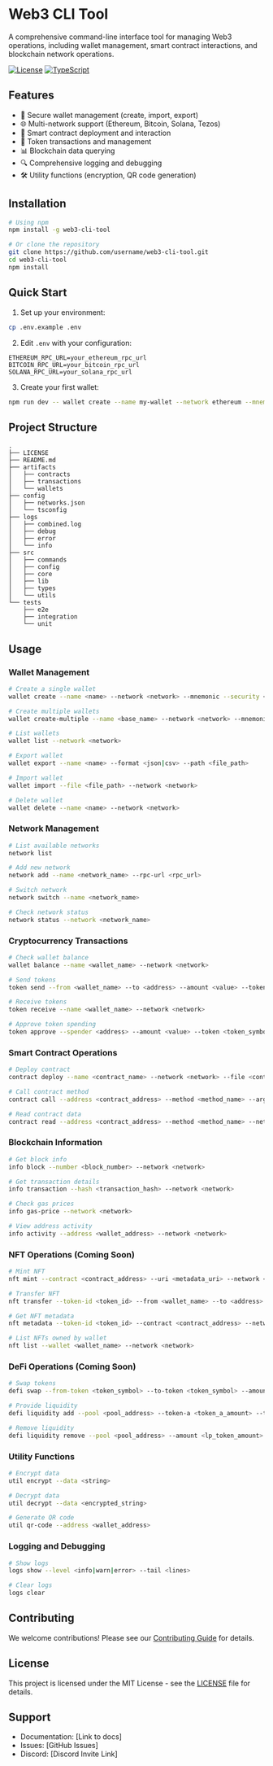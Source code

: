 # Web3 CLI Tool

A comprehensive command-line interface tool for managing Web3 operations, including wallet management, smart contract interactions, and blockchain network operations.

[![License](https://img.shields.io/badge/license-MIT-blue.svg)](LICENSE)
[![TypeScript](https://img.shields.io/badge/TypeScript-5.0-blue)](https://www.typescriptlang.org/)

## Features

- 🔐 Secure wallet management (create, import, export)
- 🌐 Multi-network support (Ethereum, Bitcoin, Solana, Tezos)
- 📜 Smart contract deployment and interaction
- 💼 Token transactions and management
- 📊 Blockchain data querying
- 🔍 Comprehensive logging and debugging
- 🛠️ Utility functions (encryption, QR code generation)

## Installation

```bash
# Using npm
npm install -g web3-cli-tool

# Or clone the repository
git clone https://github.com/username/web3-cli-tool.git
cd web3-cli-tool
npm install
```

## Quick Start

1. Set up your environment:

```bash
cp .env.example .env
```

2. Edit `.env` with your configuration:

```env
ETHEREUM_RPC_URL=your_ethereum_rpc_url
BITCOIN_RPC_URL=your_bitcoin_rpc_url
SOLANA_RPC_URL=your_solana_rpc_url
```

3. Create your first wallet:

```bash
npm run dev -- wallet create --name my-wallet --network ethereum --mnemonic
```

## Project Structure

```
.
├── LICENSE
├── README.md
├── artifacts
│   ├── contracts
│   ├── transactions
│   └── wallets
├── config
│   ├── networks.json
│   └── tsconfig
├── logs
│   ├── combined.log
│   ├── debug
│   ├── error
│   └── info
├── src
│   ├── commands
│   ├── config
│   ├── core
│   ├── lib
│   ├── types
│   └── utils
└── tests
    ├── e2e
    ├── integration
    └── unit
```

## Usage

### Wallet Management

```bash
# Create a single wallet
wallet create --name <name> --network <network> --mnemonic --security <strong|default> --output <json|csv> --path <file_path>

# Create multiple wallets
wallet create-multiple --name <base_name> --network <network> --mnemonic --security <strong|default> --output <json|csv> --number <count> --path <file_path>

# List wallets
wallet list --network <network>

# Export wallet
wallet export --name <name> --format <json|csv> --path <file_path>

# Import wallet
wallet import --file <file_path> --network <network>

# Delete wallet
wallet delete --name <name> --network <network>
```

### Network Management

```bash
# List available networks
network list

# Add new network
network add --name <network_name> --rpc-url <rpc_url>

# Switch network
network switch --name <network_name>

# Check network status
network status --network <network_name>
```

### Cryptocurrency Transactions

```bash
# Check wallet balance
wallet balance --name <wallet_name> --network <network>

# Send tokens
token send --from <wallet_name> --to <address> --amount <value> --token <token_symbol> --network <network>

# Receive tokens
token receive --name <wallet_name> --network <network>

# Approve token spending
token approve --spender <address> --amount <value> --token <token_symbol> --network <network>
```

### Smart Contract Operations

```bash
# Deploy contract
contract deploy --name <contract_name> --network <network> --file <contract_file>

# Call contract method
contract call --address <contract_address> --method <method_name> --args <arg1,arg2,...> --network <network>

# Read contract data
contract read --address <contract_address> --method <method_name> --network <network>
```

### Blockchain Information

```bash
# Get block info
info block --number <block_number> --network <network>

# Get transaction details
info transaction --hash <transaction_hash> --network <network>

# Check gas prices
info gas-price --network <network>

# View address activity
info activity --address <wallet_address> --network <network>
```

### NFT Operations (Coming Soon)

```bash
# Mint NFT
nft mint --contract <contract_address> --uri <metadata_uri> --network <network>

# Transfer NFT
nft transfer --token-id <token_id> --from <wallet_name> --to <address> --contract <contract_address> --network <network>

# Get NFT metadata
nft metadata --token-id <token_id> --contract <contract_address> --network <network>

# List NFTs owned by wallet
nft list --wallet <wallet_name> --network <network>
```

### DeFi Operations (Coming Soon)

```bash
# Swap tokens
defi swap --from-token <token_symbol> --to-token <token_symbol> --amount <value> --wallet <wallet_name> --network <network>

# Provide liquidity
defi liquidity add --pool <pool_address> --token-a <token_a_amount> --token-b <token_b_amount> --wallet <wallet_name> --network <network>

# Remove liquidity
defi liquidity remove --pool <pool_address> --amount <lp_token_amount> --wallet <wallet_name> --network <network>
```

### Utility Functions

```bash
# Encrypt data
util encrypt --data <string>

# Decrypt data
util decrypt --data <encrypted_string>

# Generate QR code
util qr-code --address <wallet_address>
```

### Logging and Debugging

```bash
# Show logs
logs show --level <info|warn|error> --tail <lines>

# Clear logs
logs clear
```

## Contributing

We welcome contributions! Please see our [Contributing Guide](CONTRIBUTING.md) for details.

## License

This project is licensed under the MIT License - see the [LICENSE](LICENSE) file for details.

## Support

- Documentation: [Link to docs]
- Issues: [GitHub Issues]
- Discord: [Discord Invite Link]
